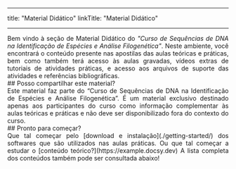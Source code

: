
---
title: "Material Didático"
linkTitle: "Material Didático"

---
<div align="justify">
Bem vindo à seção de Material Didático do <i>"Curso de Sequências de DNA na Identificação de Espécies e Análise Filogenética"</i>. Neste ambiente, você encontrará o conteúdo presente nas apostilas das aulas teóricas e práticas, bem como também terá acesso às aulas gravadas, vídeos extras de tutoriais de atividades práticas, e acesso aos arquivos de suporte das atividades e referências bibliográficas.
</div>
## Posso compartilhar este material?
<div align="justify">
Este material faz parte do “Curso de Sequências de DNA na Identificação de Espécies e Análise Filogenética”. É um material exclusivo destinado apenas aos participantes do curso como informação complementar às aulas teóricas e práticas e não deve ser disponibilizado fora do contexto do curso.
</div>
## Pronto para começar?
<div align="justify">
Que tal começar pelo [download e instalação](./getting-started/) dos softwares que são utilizados nas aulas práticas. Ou que tal começar a estudar o [conteúdo teórico?](https://example.docsy.dev)
A lista completa dos conteúdos também pode ser consultada abaixo!
</div>

